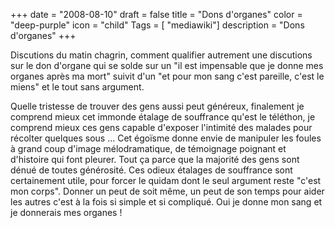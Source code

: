 +++
date = "2008-08-10"
draft = false
title = "Dons d'organes"
color = "deep-purple"
icon = "child"
Tags = [ "mediawiki"]
description = "Dons d'organes"
+++

Discutions du matin chagrin, comment qualifier autrement une discutions
sur le don d'organe qui se solde sur un "il est impensable que je donne
mes organes après ma mort" suivit d'un "et pour mon sang c'est pareille,
c'est le miens" et le tout sans argument.

Quelle tristesse de trouver des gens aussi peut généreux, finalement je
comprend mieux cet immonde étalage de souffrance qu'est le téléthon, je
comprend mieux ces gens capable d'exposer l'intimité des malades pour
récolter quelques sous ... Cet égoïsme donne envie de manipuler les
foules à grand coup d'image mélodramatique, de témoignage poignant et
d'histoire qui font pleurer. Tout ça parce que la majorité des gens sont
dénué de toutes générosité. Ces odieux étalages de souffrance sont
certainement utile, pour forcer le quidam dont le seul argument reste
"c'est mon corps". Donner un peut de soit même, un peut de son temps
pour aider les autres c'est à la fois si simple et si compliqué. Oui je
donne mon sang et je donnerais mes organes !
